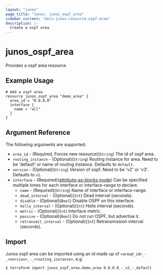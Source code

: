 ```yaml
---
layout: "junos"
page_title: "Junos: junos_ospf_area"
sidebar_current: "docs-junos-resource-ospf-area"
description: |-
  Create a ospf area
---
```


# junos_ospf_area

Provides a ospf area resource.

## Example Usage

```hcl
# Add a ospf area
resource junos_ospf_area "demo_area" {
  area_id = "0.0.0.0"
  interface {
    name = "all"
  }
}
```

## Argument Reference

The following arguments are supported:

* `area_id` - (Required, Forces new resource)(`String`) The id of ospf area.
* `routing_instance` - (Optional)(`String`) Routing instance for area. Need to be 'default' or name of routing instance. Defaults to `default`.
* `version` - (Optional)(`String`) Version of ospf. Need to be 'v2' or 'v3'. Defaults to `v2`.
* `interface` - (Required)([attribute-as-blocks mode](https://www.terraform.io/docs/configuration/attr-as-blocks.html)) Can be specified multiple times for each interface or interface-range to declare.
  * `name` - (Required)(`String`) Name of interface or interface-range.
  * `dead_interval` - (Optional)(`Int`) Dead interval (seconds).
  * `disable` - (Optional)(`Bool`) Disable OSPF on this interface.
  * `hello_interval` - (Optional)(`Int`) Hello interval (seconds).
  * `metric` - (Optional)(`Int`) Interface metric.
  * `passive` - (Optional)(`Bool`) Do not run OSPF, but advertise it.
  * `retransmit_interval` - (Optional)(`Int`) Retransmission interval (seconds).

## Import

Junos ospf area can be imported using an id made up of `<aread_id>_-_<version>_-_<routing_instance>`, e.g.

```shell
$ terraform import junos_ospf_area.demo_area 0.0.0.0_-_v2_-_default
```
